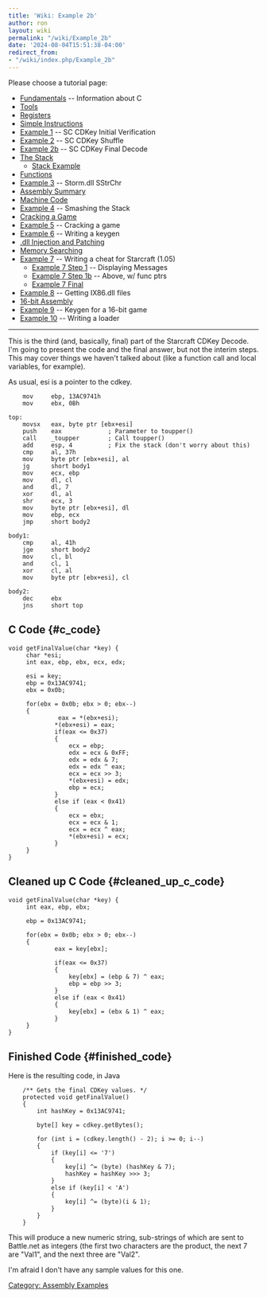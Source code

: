 ```yaml
---
title: 'Wiki: Example 2b'
author: ron
layout: wiki
permalink: "/wiki/Example_2b"
date: '2024-08-04T15:51:38-04:00'
redirect_from:
- "/wiki/index.php/Example_2b"
---
```


Please choose a tutorial page:

-   [Fundamentals](Fundamentals "wikilink") \-- Information about C
-   [Tools](Tools "wikilink")
-   [Registers](Registers "wikilink")
-   [Simple Instructions](Simple_Instructions "wikilink")
-   [Example 1](Example_1 "wikilink") \-- SC CDKey Initial Verification
-   [Example 2](Example_2 "wikilink") \-- SC CDKey Shuffle
-   [Example 2b](Example_2b "wikilink") \-- SC CDKey Final Decode
-   [The Stack](The_Stack "wikilink")
    -   [Stack Example](Stack_Example "wikilink")
-   [Functions](Functions "wikilink")
-   [Example 3](Example_3 "wikilink") \-- Storm.dll SStrChr
-   [Assembly Summary](Assembly_Summary "wikilink")
-   [Machine Code](Machine_Code "wikilink")
-   [Example 4](Example_4 "wikilink") \-- Smashing the Stack
-   [Cracking a Game](Cracking_a_Game "wikilink")
-   [Example 5](Example_5 "wikilink") \-- Cracking a game
-   [Example 6](Example_6 "wikilink") \-- Writing a keygen
-   [.dll Injection and Patching](.dll_Injection_and_Patching "wikilink")
-   [Memory Searching](Memory_Searching "wikilink")
-   [Example 7](Example_7 "wikilink") \-- Writing a cheat for Starcraft (1.05)
    -   [Example 7 Step 1](Example_7_Step_1 "wikilink") \-- Displaying Messages
    -   [Example 7 Step 1b](Example_7_Step_1b "wikilink") \-- Above, w/ func ptrs
    -   [Example 7 Final](Example_7_Final "wikilink")
-   [Example 8](Example_8 "wikilink") \-- Getting IX86.dll files
-   [16-bit Assembly](16-bit_Assembly "wikilink")
-   [Example 9](Example_9 "wikilink") \-- Keygen for a 16-bit game
-   [Example 10](Example_10 "wikilink") \-- Writing a loader

---


This is the third (and, basically, final) part of the Starcraft CDKey Decode. I\'m going to present the code and the final answer, but not the interim steps. This may cover things we haven\'t talked about (like a function call and local variables, for example).

As usual, esi is a pointer to the cdkey.

        mov     ebp, 13AC9741h
        mov     ebx, 0Bh

    top:
        movsx   eax, byte ptr [ebx+esi]
        push    eax             ; Parameter to toupper()
        call    _toupper        ; Call toupper()
        add     esp, 4          ; Fix the stack (don't worry about this)
        cmp     al, 37h
        mov     byte ptr [ebx+esi], al
        jg      short body1
        mov     ecx, ebp
        mov     dl, cl
        and     dl, 7
        xor     dl, al
        shr     ecx, 3
        mov     byte ptr [ebx+esi], dl
        mov     ebp, ecx
        jmp     short body2

    body1:
        cmp     al, 41h
        jge     short body2
        mov     cl, bl
        and     cl, 1
        xor     cl, al
        mov     byte ptr [ebx+esi], cl

    body2:
        dec     ebx
        jns     short top

## C Code {#c_code}

    void getFinalValue(char *key) {
         char *esi;
         int eax, ebp, ebx, ecx, edx;
         
         esi = key;
         ebp = 0x13AC9741;
         ebx = 0x0b;

         for(ebx = 0x0b; ebx > 0; ebx--)
         {
                  eax = *(ebx+esi);
                 *(ebx+esi) = eax;
                 if(eax <= 0x37)
                 {
                     ecx = ebp;
                     edx = ecx & 0xFF;
                     edx = edx & 7;
                     edx = edx ^ eax;
                     ecx = ecx >> 3;
                     *(ebx+esi) = edx;
                     ebp = ecx;
                 }          
                 else if (eax < 0x41)
                 {
                     ecx = ebx;
                     ecx = ecx & 1;
                     ecx = ecx ^ eax;
                     *(ebx+esi) = ecx;
                 }
         }
    }

## Cleaned up C Code {#cleaned_up_c_code}

    void getFinalValue(char *key) {
         int eax, ebp, ebx;
         
         ebp = 0x13AC9741;

         for(ebx = 0x0b; ebx > 0; ebx--)
         {
                 eax = key[ebx];

                 if(eax <= 0x37)
                 {
                     key[ebx] = (ebp & 7) ^ eax;
                     ebp = ebp >> 3;
                 }          
                 else if (eax < 0x41)
                 {
                     key[ebx] = (ebx & 1) ^ eax;
                 }
         }
    }

## Finished Code {#finished_code}

Here is the resulting code, in Java

        /** Gets the final CDKey values. */    
        protected void getFinalValue()
        {
            int hashKey = 0x13AC9741;

            byte[] key = cdkey.getBytes();
                
            for (int i = (cdkey.length() - 2); i >= 0; i--) 
            { 
                if (key[i] <= '7') 
                { 
                    key[i] ^= (byte) (hashKey & 7); 
                    hashKey = hashKey >>> 3; 
                } 
                else if (key[i] < 'A') 
                { 
                    key[i] ^= (byte)(i & 1); 
                } 
            }
        }

This will produce a new numeric string, sub-strings of which are sent to Battle.net as integers (the first two characters are the product, the next 7 are \"Val1\", and the next three are \"Val2\".

I\'m afraid I don\'t have any sample values for this one.

[Category: Assembly Examples](Category:_Assembly_Examples "wikilink")
